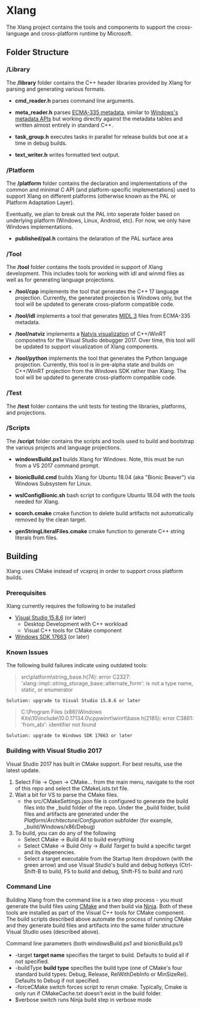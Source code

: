 # Xlang

The Xlang project contains the tools and components to support the cross-language and cross-platform runtime by Microsoft.

## Folder Structure

### /Library

The **/library** folder contains the C++ header libraries provided by Xlang for parsing and generating various formats.

* **cmd_reader.h** parses command line arguments.

* **meta_reader.h** parses [ECMA-335 metadata](http://www.ecma-international.org/publications/standards/Ecma-335.htm), similar to [Windows's metadata APIs](http://docs.microsoft.com/en-us/windows/desktop/api/rometadataapi/) but working directly against the metadata tables and written almost entirely in standard C++. 

* **task_group.h** executes tasks in parallel for release builds but one at a time in debug builds. 

* **text_writer.h** writes formatted text output.

### /Platform

The **/platform** folder contains the declaration and implementations of the common and minimal C API (and platform-specific implementations) used to support Xlang on different platforms (otherwise known as the PAL or Platform Adaptation Layer).

Eventually, we plan to break out the PAL into seperate folder based on underlying platform (Windows, Linux, Android, etc). For now, we only have Windows implementations.

* **published/pal.h** contains the delaration of the PAL surface area

### /Tool

The **/tool** folder contains the tools provided in support of Xlang development. This includes tools for working with idl and winmd files as well as for generating language projections.

* **/tool/cpp** implements the tool that generates the C++ 17 language projection. Currently, the generated projection is Windows only, but the tool will be updated to generate cross-plaform compatible code.

* **/tool/idl** implements a tool that generates [MIDL 3](http://docs.microsoft.com/en-us/uwp/midl-3/) files from ECMA-335 metadata.

* **/tool/natviz** implements a [Natvis visualization](http://docs.microsoft.com/en-us/visualstudio/debugger/create-custom-views-of-native-objects) of C++/WinRT componetns for the Visual Studio debugger 2017. Over time, this tool will be updated to support visualization of Xlang components.

* **/tool/python** implements the tool that generates the Python language projection. Currently, this tool is in pre-alpha state and builds on C++/WinRT projection from the Windows SDK rather than Xlang. The tool will be updated to generate cross-platform compatible code.

### /Test

The **/test** folder contains the unit tests for testing the libraries, platforms, and projections.

### /Scripts

The **/script** folder contains the scripts and tools used to build and bootstrap the various projects and language projections.

* **windowsBuild.ps1** builds Xlang for Windows. Note, this must be run from a VS 2017 command prompt. 

* **bionicBuild.cmd** builds Xlang for Ubuntu 18.04 (aka "Bionic Beaver") via Windows Subsystem for Linux.

* **wslConfigBionic.sh** bash script to configure Ubuntu 18.04 with the tools needed for Xlang.

* **scorch.cmake** cmake function to delete build artifacts not automatically removed by the clean target.

* **genStringLiteralFiles.cmake** cmake function to generate C++ string literals from files.

## Building

Xlang uses CMake instead of vcxproj in order to support cross platform builds. 

### Prerequisites

Xlang currently requires the following to be installed
* [Visual Studio 15.8.6](http://visualstudio.microsoft.com/downloads/) (or later)
    * Desktop Development with C++ workload
    * Visual C++ tools for CMake component
* [Windows SDK 17663](http://go.microsoft.com/fwlink/?LinkID=2023014) (or later)


### Known Issues

The following build failures indicate using outdated tools:

> src\platform\string_base.h(74): error C2327: 'xlang::impl::string_storage_base::alternate_form': is not a type name, static, or enumerator

    Solution: upgrade to Visual Studio 15.8.6 or later

> C:\Program Files (x86)\Windows Kits\10\include\10.0.17134.0\cppwinrt\winrt\base.h(2185): error C3861: 'from_abi': identifier not found

    Solution: upgrade to Windows SDK 17663 or later


### Building with Visual Studio 2017

Visual Studio 2017 has built in CMake support. For best results, use the latest update.

1. Select File -> Open -> CMake... from the main menu, navigate to the root of this repo and select the CMakeLists.txt file.
2. Wait a bit for VS to parse the CMake files. 
    * the src/CMakeSettings.json file is configured to generate the build files into the _build folder of the repo. Under the _build folder, build files and artifacts are generated under the *Platform*/*Architecture*/*Configuration* subfolder (for example, _build/Windows/x86/Debug)
3. To build, you can do any of the following
    * Select CMake -> Build All to build everything
    * Select CMake -> Build Only -> *Build Target* to build a specific target and its depenencies. 
    * Select a target executable from the Startup Item dropdown (with the green arrow) and use Visual Studio's build and debug hotkeys (Ctrl-Shift-B to build, F5 to build and debug, Shift-F5 to build and run)

### Command Line

Building Xlang from the command line is a two step process - you must generate the build files using [CMake](http://cmake.org/) and then build via [Ninja](http://ninja-build.org). Both of these tools are installed as part of the Visual C++ tools for CMake component. The build scripts described above automate the process of running CMake and they generate  build files and artifacts into the same folder structure Visual Studio uses (described above).

Command line parameters (both windowsBuild.ps1 and bionicBuild.ps1)
* -target **target name** specifies the target to build. Defaults to build all if not specified.
* -buildType **build type** specifies the build type (one of CMake's four standard build types: Debug, Release, RelWithDebInfo or MinSizeRel). Defaults to Debug if not specified.
* -forceCMake switch forces script to rerun cmake. Typically, Cmake is only run if CMakeCache.txt doesn't exist in the build folder.
* $verbose switch runs Ninja build step in verbose mode


